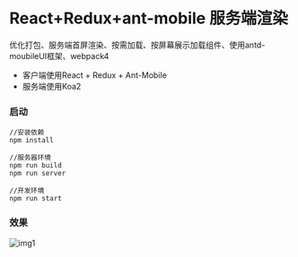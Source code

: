 # React+Redux+ant-mobile 服务端渲染 
优化打包、服务端首屏渲染、按需加载、按屏幕展示加载组件、使用antd-moubileUI框架、webpack4


* 客户端使用React + Redux + Ant-Mobile
* 服务端使用Koa2 

### 启动

``` 
//安装依赖
npm install

//服务器环境
npm run build
npm run server

//开发环境
npm run start

```
### 效果
![img1](https://github.com/tzuser/ant-mobile-base/blob/master/other/img1.jpg)

